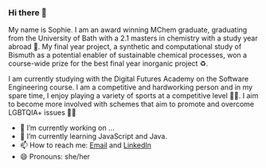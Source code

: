 ### Hi there 👋

My name is Sophie. I am an award winning MChem graduate, graduating from the University of Bath with a 2.1 masters in chemistry with a study year abroad :lab_coat:. My final year project, a synthetic and computational study of Bismuth as a potential enabler of sustainable chemical processes, won a course-wide prize for the best final year inorganic project :recycle:. 

I am currently studying with the Digital Futures Academy on the Software Engineering course. I am a competitive and hardworking person and in my spare time, I enjoy playing a variety of sports at a competitive level :woman_playing_handball:. I aim to become more involved with schemes that aim to promote and overcome LGBTQIA+ issues :rainbow_flag:

- 🔭 I’m currently working on ...
- 🌱 I’m currently learning JavaScript and Java. 
- 📫 How to reach me: [Email](beardsophie@outlook.com) and [LinkedIn](https://www.linkedin.com/in/sophie-beard-9a9842222/)
- 😄 Pronouns: she/her
